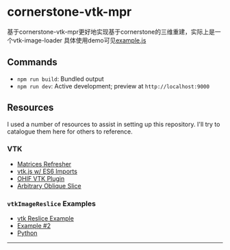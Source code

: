 # cornerstone-vtk-mpr
基于cornerstone-vtk-mpr更好地实现基于cornerstone的三维重建，实际上是一个vtk-image-loader
具体使用demo可见[example.js](./src/example.js)

## Commands

- `npm run build`: Bundled output
- `npm run dev`: Active development; preview at `http://localhost:9000`

## Resources

I used a number of resources to assist in setting up this repository. I'll try
to catalogue them here for others to reference.

### VTK

- [Matrices Refresher][matrices-refresher]
- [vtk.js w/ ES6 Imports][vtk-js-setup]
- [OHIF VTK Plugin][ohif-vtk-plugin]
- [Arbitrary Oblique Slice][arbitrary-oblique-slice]

### `vtkImageReslice` Examples

- [vtk Reslice Example][vtk-reslice-example]
- [Example #2][vtk-reslice-example-2]
- [Python][python-example]

---

[vtk-js-setup]: https://kitware.github.io/vtk-js/docs/intro_vtk_as_es6_dependency.html
[ohif-vtk-plugin]: https://github.com/OHIF/VTKPlugin
[vtk-reslice-example]: https://public.kitware.com/pipermail/vtkusers/2010-April/059673.html
[vtk-reslice-example-2]: https://vtk.org/gitweb?p=VTK.git;a=blob;f=Examples/ImageProcessing/Cxx/ImageSlicing.cxx
[matrices-refresher]: http://www.opengl-tutorial.org/beginners-tutorials/tutorial-3-matrices/
[arbitrary-oblique-slice]: https://public.kitware.com/pipermail/vtkusers/2009-October/054073.html
[python-example]: https://github.com/Kitware/VTK/blob/6b559c65bb90614fb02eb6d1b9e3f0fca3fe4b0b/Examples/ImageProcessing/Python/ImageSlicing.py